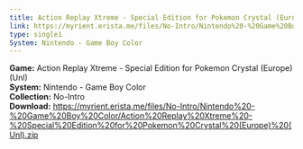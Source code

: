 ```yaml
---
title: Action Replay Xtreme - Special Edition for Pokemon Crystal (Europe) (Unl)
link: https://myrient.erista.me/files/No-Intro/Nintendo%20-%20Game%20Boy%20Color/Action%20Replay%20Xtreme%20-%20Special%20Edition%20for%20Pokemon%20Crystal%20(Europe)%20(Unl).zip
type: single1
System: Nintendo - Game Boy Color
---
```

<b>Game:</b> Action Replay Xtreme - Special Edition for Pokemon Crystal (Europe) (Unl)<br>
<b>System:</b> Nintendo - Game Boy Color<br>
<b>Collection:</b> No-Intro<br>
<b>Download:</b> https://myrient.erista.me/files/No-Intro/Nintendo%20-%20Game%20Boy%20Color/Action%20Replay%20Xtreme%20-%20Special%20Edition%20for%20Pokemon%20Crystal%20(Europe)%20(Unl).zip